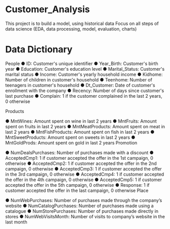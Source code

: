 # Customer_Analysis
This project is to build a model, using historical data Focus on all steps of data science (EDA, data processing, model, evaluation, charts)

#  Data Dictionary


People
● ID: Customer's unique identifier
● Year_Birth: Customer's birth year
● Education: Customer's education level
● Marital_Status: Customer's marital status
● Income: Customer's yearly household income
● Kidhome: Number of children in customer's household
● Teenhome: Number of teenagers in customer's household
● Dt_Customer: Date of customer's enrollment with the company
● Recency: Number of days since customer's last purchase
● Complain: 1 if the customer complained in the last 2 years, 0 otherwise

Products

● MntWines: Amount spent on wine in last 2 years
● MntFruits: Amount spent on fruits in last 2 years
● MntMeatProducts: Amount spent on meat in last 2 years
● MntFishProducts: Amount spent on fish in last 2 years
● MntSweetProducts: Amount spent on sweets in last 2 years
● MntGoldProds: Amount spent on gold in last 2 years
Promotion

● NumDealsPurchases: Number of purchases made with a discount
● AcceptedCmp1: 1 if customer accepted the offer in the 1st campaign, 0 otherwise
● AcceptedCmp2: 1 if customer accepted the offer in the 2nd campaign, 0 otherwise
● AcceptedCmp3: 1 if customer accepted the offer in the 3rd campaign, 0 otherwise
● AcceptedCmp4: 1 if customer accepted the offer in the 4th campaign, 0 otherwise
● AcceptedCmp5: 1 if customer accepted the offer in the 5th campaign, 0 otherwise
● Response: 1 if customer accepted the offer in the last campaign, 0 otherwise
Place

● NumWebPurchases: Number of purchases made through the company’s website
● NumCatalogPurchases: Number of purchases made using a catalogue
● NumStorePurchases: Number of purchases made directly in stores
● NumWebVisitsMonth: Number of visits to company’s website in the last month
